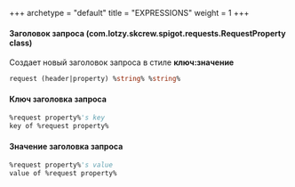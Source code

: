 +++
archetype = "default"
title = "EXPRESSIONS"
weight = 1
+++

#### Заголовок запроса (com.lotzy.skcrew.spigot.requests.RequestProperty class)
Создает новый заголовок запроса в стиле **ключ:значение**
```vb
request (header|property) %string% %string%
```

#### Ключ заголовка запроса
```vb
%request property%'s key
key of %request property%
```

#### Значение заголовка запроса
```vb
%request property%'s value
value of %request property%
```